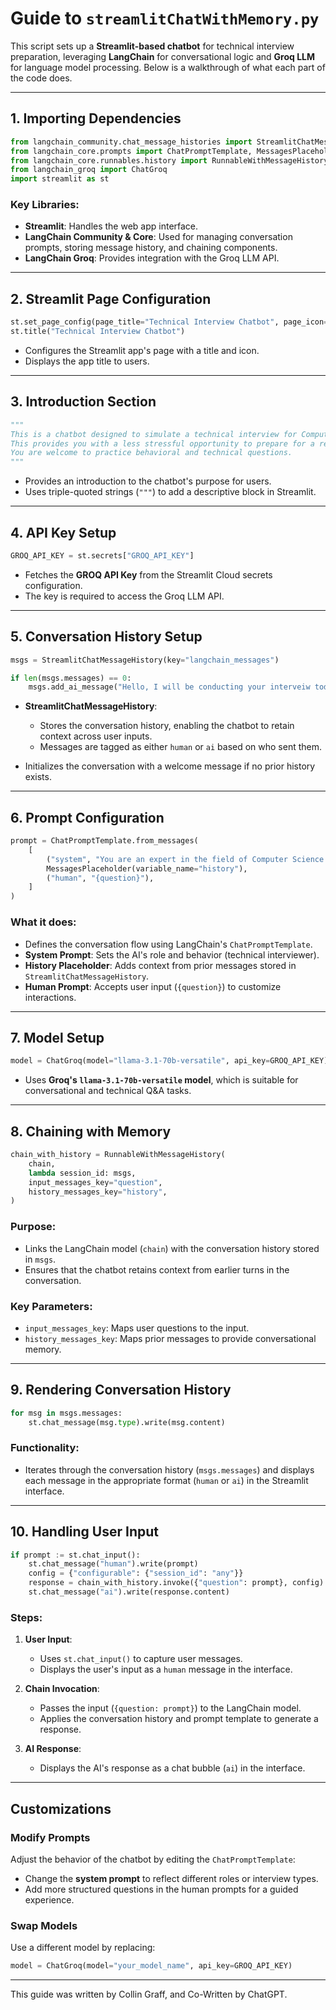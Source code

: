 # **Guide to `streamlitChatWithMemory.py`**

This script sets up a **Streamlit-based chatbot** for technical interview preparation, leveraging **LangChain** for conversational logic and **Groq LLM** for language model processing. Below is a walkthrough of what each part of the code does.

---

## **1. Importing Dependencies**

```python
from langchain_community.chat_message_histories import StreamlitChatMessageHistory
from langchain_core.prompts import ChatPromptTemplate, MessagesPlaceholder
from langchain_core.runnables.history import RunnableWithMessageHistory
from langchain_groq import ChatGroq
import streamlit as st
```

### **Key Libraries**:
- **Streamlit**: Handles the web app interface.
- **LangChain Community & Core**: Used for managing conversation prompts, storing message history, and chaining components.
- **LangChain Groq**: Provides integration with the Groq LLM API.

---

## **2. Streamlit Page Configuration**

```python
st.set_page_config(page_title="Technical Interview Chatbot", page_icon="📖")
st.title("Technical Interview Chatbot")
```

- Configures the Streamlit app's page with a title and icon.
- Displays the app title to users.

---

## **3. Introduction Section**

```python
"""
This is a chatbot designed to simulate a technical interview for Computer/Data Scientists or any adjacent fields. 
This provides you with a less stressful opportunity to prepare for a real technical interview. 
You are welcome to practice behavioral and technical questions.
"""
```

- Provides an introduction to the chatbot's purpose for users.
- Uses triple-quoted strings (`"""`) to add a descriptive block in Streamlit.

---

## **4. API Key Setup**

```python
GROQ_API_KEY = st.secrets["GROQ_API_KEY"]
```

- Fetches the **GROQ API Key** from the Streamlit Cloud secrets configuration. 
- The key is required to access the Groq LLM API.

---

## **5. Conversation History Setup**

```python
msgs = StreamlitChatMessageHistory(key="langchain_messages")

if len(msgs.messages) == 0:
    msgs.add_ai_message("Hello, I will be conducting your interveiw today. Can you tell me what field you're applying for? You can also give me a job description and/or questions that you would like practice with!")
```

- **StreamlitChatMessageHistory**: 
  - Stores the conversation history, enabling the chatbot to retain context across user inputs.
  - Messages are tagged as either `human` or `ai` based on who sent them.

- Initializes the conversation with a welcome message if no prior history exists.

---

## **6. Prompt Configuration**

```python
prompt = ChatPromptTemplate.from_messages(
    [
        ("system", "You are an expert in the field of Computer Science. You give technical interviews to software engineers, programmers, and intern applicants. Your mission is to ask relevant questions about their experience and technical questions to the applicant. After you can offer feedback about their response. First have them clarify what position they are applying for so you can better guide the interview."),
        MessagesPlaceholder(variable_name="history"),
        ("human", "{question}"),
    ]
)
```

### **What it does**:
- Defines the conversation flow using LangChain's `ChatPromptTemplate`.
- **System Prompt**: Sets the AI's role and behavior (technical interviewer).
- **History Placeholder**: Adds context from prior messages stored in `StreamlitChatMessageHistory`.
- **Human Prompt**: Accepts user input (`{question}`) to customize interactions.

---

## **7. Model Setup**

```python
model = ChatGroq(model="llama-3.1-70b-versatile", api_key=GROQ_API_KEY)
```

- Uses **Groq's `llama-3.1-70b-versatile` model**, which is suitable for conversational and technical Q&A tasks.

---

## **8. Chaining with Memory**

```python
chain_with_history = RunnableWithMessageHistory(
    chain,
    lambda session_id: msgs,
    input_messages_key="question",
    history_messages_key="history",
)
```

### **Purpose**:
- Links the LangChain model (`chain`) with the conversation history stored in `msgs`.
- Ensures that the chatbot retains context from earlier turns in the conversation.

### **Key Parameters**:
- `input_messages_key`: Maps user questions to the input.
- `history_messages_key`: Maps prior messages to provide conversational memory.

---

## **9. Rendering Conversation History**

```python
for msg in msgs.messages:
    st.chat_message(msg.type).write(msg.content)
```

### **Functionality**:
- Iterates through the conversation history (`msgs.messages`) and displays each message in the appropriate format (`human` or `ai`) in the Streamlit interface.

---

## **10. Handling User Input**

```python
if prompt := st.chat_input():
    st.chat_message("human").write(prompt)
    config = {"configurable": {"session_id": "any"}}
    response = chain_with_history.invoke({"question": prompt}, config)
    st.chat_message("ai").write(response.content)
```

### **Steps**:
1. **User Input**: 
   - Uses `st.chat_input()` to capture user messages.
   - Displays the user's input as a `human` message in the interface.

2. **Chain Invocation**:
   - Passes the input (`{question: prompt}`) to the LangChain model.
   - Applies the conversation history and prompt template to generate a response.

3. **AI Response**:
   - Displays the AI's response as a chat bubble (`ai`) in the interface.

---

## **Customizations**

### **Modify Prompts**
Adjust the behavior of the chatbot by editing the `ChatPromptTemplate`:
- Change the **system prompt** to reflect different roles or interview types.
- Add more structured questions in the human prompts for a guided experience.

### **Swap Models**
Use a different model by replacing:
```python
model = ChatGroq(model="your_model_name", api_key=GROQ_API_KEY)
```
---

This guide was written by Collin Graff, and Co-Written by ChatGPT.
